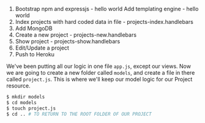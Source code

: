 1. Bootstrap npm and expressjs - hello world
  Add templating engine - hello world
1. Index projects with hard coded data in file - projects-index.handlebars
1. Add MongoDB
1. Create a new project - projects-new.handlebars
1. Show project - projects-show.handlebars
1. Edit/Update a project
1. Push to Heroku



We've been putting all our logic in one file `app.js`, except our views. Now we are going to create a new folder called `models`, and create a file in there called `project.js`. This is where we'll keep our model logic for our Project resource.

```bash
$ mkdir models
$ cd models
$ touch project.js
$ cd .. # TO RETURN TO THE ROOT FOLDER OF OUR PROJECT
```
